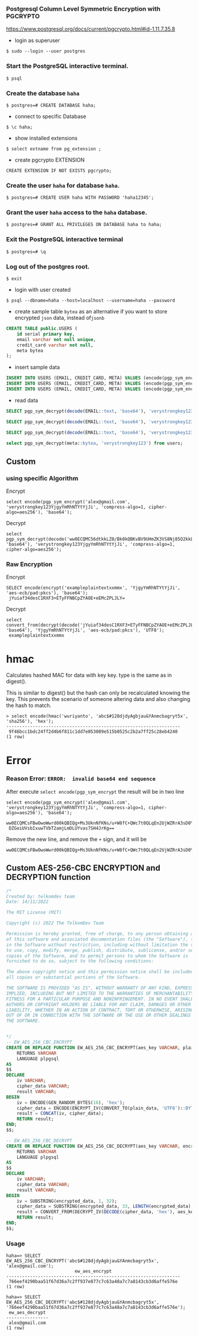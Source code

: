 ### Postgresql Column Level Symmetric Encryption with PGCRYPTO

https://www.postgresql.org/docs/current/pgcrypto.html#id-1.11.7.35.8

- login as superuser
```shell
$ sudo --login --user postgres
```

### Start the PostgreSQL interactive terminal.
```shell
$ psql
```

### Create the database `haha`
```shell
$ postgres=# CREATE DATABASE haha;
```

- connect to specific Database
```shell
$ \c haha;
```

- show installed extensions
```shell
$ select extname from pg_extension ;
```

- create pgcrypto EXTENSION
```shell
CREATE EXTENSION IF NOT EXISTS pgcrypto;
```

### Create the user `haha` for database `haha`.
```shell
$ postgres=# CREATE USER haha WITH PASSWORD 'haha12345';
```

### Grant the user `haha` access to the `haha` database.
```shell
$ postgres=# GRANT ALL PRIVILEGES ON DATABASE haha to haha;
```

### Exit the PostgreSQL interactive terminal
```shell
$ postgres=# \q
```

### Log out of the postgres root.
```shell
$ exit
```

- login with user created
```shell
$ psql --dbname=haha --host=localhost --username=haha --password
```

- create sample table
`bytea` as an alternative if you want to store encrypted `json` data, instead of`jsonb` 
```sql
CREATE TABLE public.USERS (
    id serial primary key,
    email varchar not null unique,
    credit_card varchar not null,
    meta bytea
);
```

- insert sample data
```sql
INSERT INTO USERS (EMAIL, CREDIT_CARD, META) VALUES (encode(pgp_sym_encrypt('alex@gmail.com', 'verystrongkey123'), 'base64'), encode(pgp_sym_encrypt('4797459275128533', 'verystrongkey123'), 'base64'), pgp_sym_encrypt('{"age": 32, "phone": "081"}', 'verystrongkey123'));
INSERT INTO USERS (EMAIL, CREDIT_CARD, META) VALUES (encode(pgp_sym_encrypt('bony@gmail.com', 'verystrongkey123'), 'base64'), encode(pgp_sym_encrypt('4455778542145936', 'verystrongkey123'), 'base64'), pgp_sym_encrypt('{"age": 32, "phone": "081"}', 'verystrongkey123'));
INSERT INTO USERS (EMAIL, CREDIT_CARD, META) VALUES (encode(pgp_sym_encrypt('sisy@gmail.com', 'verystrongkey123'), 'base64'), encode(pgp_sym_encrypt('4797472753193994', 'verystrongkey123'), 'base64'), pgp_sym_encrypt('{"age": 32, "phone": "081"}', 'verystrongkey123'));

```

- read data
```sql
SELECT pgp_sym_decrypt(decode(EMAIL::text, 'base64'), 'verystrongkey123') as EMAIL_D, pgp_sym_decrypt(decode(CREDIT_CARD::text, 'base64'), 'verystrongkey123') as CC_D FROM USERS WHERE pgp_sym_decrypt(decode(EMAIL::text, 'base64'), 'verystrongkey123') LIKE 'a%';

SELECT pgp_sym_decrypt(decode(EMAIL::text, 'base64'), 'verystrongkey123') as EMAIL_D, pgp_sym_decrypt(decode(CREDIT_CARD::text, 'base64'), 'verystrongkey123') as CC_D FROM USERS ORDER BY pgp_sym_decrypt(decode(EMAIL::text, 'base64'), 'verystrongkey123') ASC;

SELECT pgp_sym_decrypt(decode(EMAIL::text, 'base64'), 'verystrongkey123') as EMAIL_D, pgp_sym_decrypt(decode(CREDIT_CARD::text, 'base64'), 'verystrongkey123') as CC_D FROM USERS ORDER BY pgp_sym_decrypt(decode(EMAIL::text, 'base64'), 'verystrongkey123') DESC;

select pgp_sym_decrypt(meta::bytea, 'verystrongkey123') from users;
```

## Custom

### using specific Algorithm

Encrypt
```
select encode(pgp_sym_encrypt('alex@gmail.com', 'verystrongkey123YjgyYmRhNTYtYjJi', 'compress-algo=1, cipher-algo=aes256'), 'base64');
```

Decrypt
```
select pgp_sym_decrypt(decode('ww0ECQMC56dtkkLZ0/Bk0kQBKvBV9UHmZK3VS8Nj85O2kkLL29D1xRxbjf1rANSBkUmdfm9rAnJpVeZcuUmcOvqeB3Q3LmLgwShgh2JyWkAqDamHug==', 'base64'), 'verystrongkey123YjgyYmRhNTYtYjJi', 'compress-algo=1, cipher-algo=aes256');
```

### Raw Encryption
Encrypt
```
SELECT encode(encrypt('exampleplaintextxxmmx', 'YjgyYmRhNTYtYjJi', 'aes-ecb/pad:pkcs'), 'base64');
 jYuiaf34desC1RXF3+ETyFFNBCpZYAOE+eEMcZPLJLY=
```

Decrypt
```
select convert_from(decrypt(decode('jYuiaf34desC1RXF3+ETyFFNBCpZYAOE+eEMcZPLJLY=', 'base64'), 'YjgyYmRhNTYtYjJi', 'aes-ecb/pad:pkcs'), 'UTF8');
 exampleplaintextxxmmx
```

# hmac
Calculates hashed MAC for data with key key. type is the same as in digest().

This is similar to digest() but the hash can only be recalculated knowing the key. This prevents the scenario of someone altering data and also changing the hash to match.

```shell
> select encode(hmac('wuriyanto', 'abc$#128djdyAgbjau&YAnmcbagryt5x', 'sha256'), 'hex');
------------------------------------------------------------------
 9f46bcc1bdc24ff2d4b6f811c1dd7e053089e515b0525c2b2a7ff25c28eb4240
(1 row)
```

# Error
### Reason Error: `ERROR:  invalid base64 end sequence`

After execute `select encode(pgp_sym_encrypt` the result will be in two line
```
select encode(pgp_sym_encrypt('alex@gmail.com', 'verystrongkey123YjgyYmRhNTYtYjJi', 'compress-algo=1, cipher-algo=aes256'), 'base64');
 ww0ECQMCsFBwOwoWwrd00kQBIQg+Ms3UknNfKNs/u+W8fC+QWc7t0QLqEn2UjWZRrA3sD0Y6jPML+
 DZGeiUVsbIxuwTVbT2amjLmDLUYvas7SH4JrKg==
 ```

Remove the new line, and remove the `+` sign, and it will be
```
ww0ECQMCsFBwOwoWwrd00kQBIQg+Ms3UknNfKNs/u+W8fC+QWc7t0QLqEn2UjWZRrA3sD0Y6jPMLDZGeiUVsbIxuwTVbT2amjLmDLUYvas7SH4JrKg==
```

## Custom AES-256-CBC ENCRYPTION and DECRYPTION function
```sql
/*
Created by: telkomdev team
Date: 14/11/2022

The MIT License (MIT)

Copyright (c) 2022 The TelkomDev Team

Permission is hereby granted, free of charge, to any person obtaining a copy
of this software and associated documentation files (the "Software"), to deal
in the Software without restriction, including without limitation the rights
to use, copy, modify, merge, publish, distribute, sublicense, and/or sell
copies of the Software, and to permit persons to whom the Software is
furnished to do so, subject to the following conditions:

The above copyright notice and this permission notice shall be included in
all copies or substantial portions of the Software.

THE SOFTWARE IS PROVIDED "AS IS", WITHOUT WARRANTY OF ANY KIND, EXPRESS OR
IMPLIED, INCLUDING BUT NOT LIMITED TO THE WARRANTIES OF MERCHANTABILITY,
FITNESS FOR A PARTICULAR PURPOSE AND NONINFRINGEMENT. IN NO EVENT SHALL THE
AUTHORS OR COPYRIGHT HOLDERS BE LIABLE FOR ANY CLAIM, DAMAGES OR OTHER
LIABILITY, WHETHER IN AN ACTION OF CONTRACT, TORT OR OTHERWISE, ARISING FROM,
OUT OF OR IN CONNECTION WITH THE SOFTWARE OR THE USE OR OTHER DEALINGS IN
THE SOFTWARE.


*/
-- EW_AES_256_CBC_ENCRYPT
CREATE OR REPLACE FUNCTION EW_AES_256_CBC_ENCRYPT(aes_key VARCHAR, plain_data VARCHAR) 
    RETURNS VARCHAR
    LANGUAGE plpgsql
AS 
$$
DECLARE
    iv VARCHAR;
    cipher_data VARCHAR;                                                   
    result VARCHAR;    
BEGIN
    iv = ENCODE(GEN_RANDOM_BYTES(16), 'hex');
    cipher_data = ENCODE(ENCRYPT_IV(CONVERT_TO(plain_data, 'UTF8')::BYTEA, aes_key::BYTEA, DECODE(iv, 'hex'), 'aes-cbc/pad:pkcs'), 'hex');
    result = CONCAT(iv, cipher_data);
    RETURN result;                            
END;  
$$;

-- EW_AES_256_CBC_DECRYPT
CREATE OR REPLACE FUNCTION EW_AES_256_CBC_DECRYPT(aes_key VARCHAR, encrypted_data VARCHAR) 
    RETURNS VARCHAR
    LANGUAGE plpgsql
AS 
$$
DECLARE
    iv VARCHAR;
    cipher_data VARCHAR;                                                   
    result VARCHAR;    
BEGIN
    iv = SUBSTRING(encrypted_data, 1, 32);
    cipher_data = SUBSTRING(encrypted_data, 33, LENGTH(encrypted_data) - 32);
    result = CONVERT_FROM(DECRYPT_IV(DECODE(cipher_data, 'hex'), aes_key::BYTEA, DECODE(iv, 'hex'), 'aes-cbc/pad:pkcs'), 'UTF8');
    RETURN result;                            
END;  
$$;
```

### Usage
```
haha=> SELECT EW_AES_256_CBC_ENCRYPT('abc$#128djdyAgbjau&YAnmcbagryt5x', 'alex@gmail.com');
                          ew_aes_encrypt
------------------------------------------------------------------
 766eef4290baa51f67d36a7c2ff937e877c7c63a48a7c7a8143cb3d6affe576e
(1 row)

haha=> SELECT EW_AES_256_CBC_DECRYPT('abc$#128djdyAgbjau&YAnmcbagryt5x', '766eef4290baa51f67d36a7c2ff937e877c7c63a48a7c7a8143cb3d6affe576e');
 ew_aes_decrypt
----------------
 alex@gmail.com
(1 row)
```
